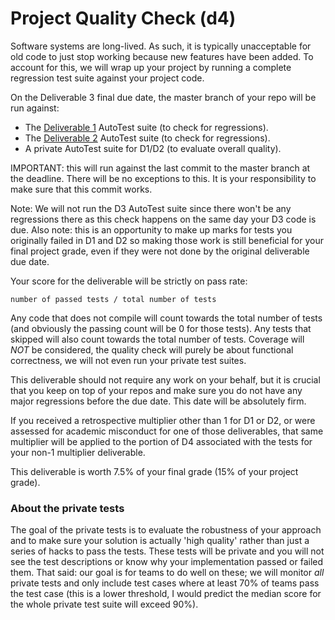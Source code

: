 # Project Quality Check (d4)

Software systems are long-lived. As such, it is typically unacceptable for old code to just stop working because new features have been added. To account for this, we will wrap up your project by running a complete regression test suite against your project code.

On the Deliverable 3 final due date, the master branch of your repo will be run against:

* The [Deliverable 1](Deliverable1.md) AutoTest suite (to check for regressions).
* The [Deliverable 2](Deliverable2.md) AutoTest suite (to check for regressions).
* A private AutoTest suite for D1/D2 (to evaluate overall quality).

IMPORTANT: this will run against the last commit to the master branch at the deadline. There will be no exceptions to this. It is your responsibility to make sure that this commit works.

Note: We will not run the D3 AutoTest suite since there won't be any regressions there as this check happens on the same day your D3 code is due. Also note: this is an opportunity to make up marks for tests you originally failed in D1 and D2 so making those work is still beneficial for your final project grade, even if they were not done by the original deliverable due date.

Your score for the deliverable will be strictly on pass rate:

```number of passed tests / total number of tests```

Any code that does not compile will count towards the total number of tests (and obviously the passing count will be 0 for those tests). Any tests that skipped will also count towards the total number of tests. Coverage will _NOT_ be considered, the quality check will purely be about functional correctness, we will not even run your private test suites.

This deliverable should not require any work on your behalf, but it is crucial that you keep on top of your repos and make sure you do not have any major regressions before the due date. This date will be absolutely firm.

If you received a retrospective multiplier other than 1 for D1 or D2, or were assessed for academic misconduct for one of those deliverables, that same multiplier will be applied to the portion of D4 associated with the tests for your non-1 multiplier deliverable.

This deliverable is worth 7.5% of your final grade (15% of your project grade).

### About the private tests

The goal of the private tests is to evaluate the robustness of your approach and to make sure your solution is actually 'high quality' rather than just a series of hacks to pass the tests. These tests will be private and you will not see the test descriptions or know why your implementation passed or failed them. That said: our goal is for teams to do well on these; we will monitor _all_ private tests and only include test cases where at least 70% of teams pass the test case (this is a lower threshold, I would predict the median score for the whole private test suite will exceed 90%).
